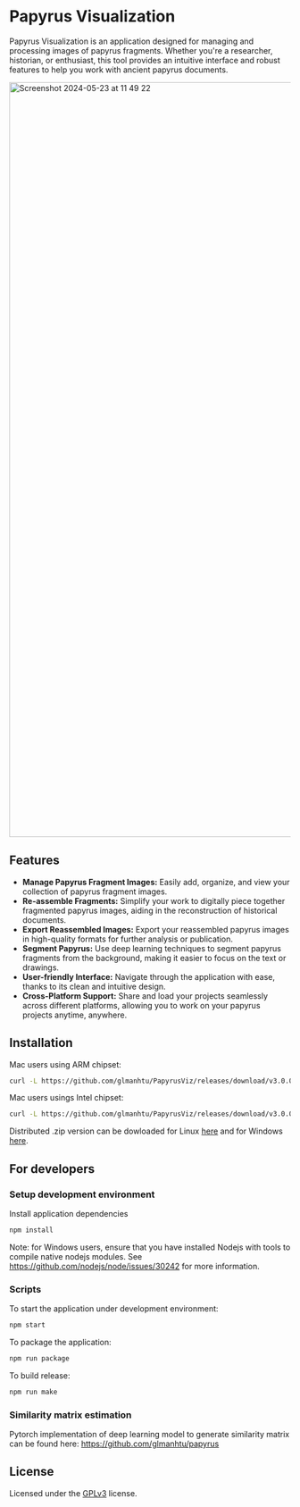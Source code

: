 # Papyrus Visualization

Papyrus Visualization is an application designed for managing and processing images of papyrus fragments. Whether you're a researcher, historian, or enthusiast, this tool provides an intuitive interface and robust features to help you work with ancient papyrus documents.

<img width="1352" alt="Screenshot 2024-05-23 at 11 49 22" src="https://github.com/glmanhtu/PapyrusViz/assets/6909106/293e538e-dc88-4a70-a06b-1cb77a9bec6d">

## Features

-   **Manage Papyrus Fragment Images:** Easily add, organize, and view your collection of papyrus fragment images.
-   **Re-assemble Fragments:** Simplify your work to digitally piece together fragmented papyrus images, aiding in the reconstruction of historical documents.
-   **Export Reassembled Images:** Export your reassembled papyrus images in high-quality formats for further analysis or publication.
-   **Segment Papyrus:** Use deep learning techniques to segment papyrus fragments from the background, making it easier to focus on the text or drawings.
-   **User-friendly Interface:** Navigate through the application with ease, thanks to its clean and intuitive design.
-   **Cross-Platform Support:** Share and load your projects seamlessly across different platforms, allowing you to work on your papyrus projects anytime, anywhere.

## Installation
Mac users using ARM chipset:
```bash
curl -L https://github.com/glmanhtu/PapyrusViz/releases/download/v3.0.0/Papyviz-3.0.0-arm64.dmg -o ~/Downloads/Papyviz-3.0.0-arm64.dmg && open ~/Downloads/Papyviz-3.0.0-arm64.dmg
```

Mac users usings Intel chipset:
```bash
curl -L https://github.com/glmanhtu/PapyrusViz/releases/download/v3.0.0/Papyviz-3.0.0-x64.dmg -o ~/Downloads/Papyviz-3.0.0-x64.dmg && open ~/Downloads/Papyviz-3.0.0-x64.dmg
```
Distributed  .zip version can be dowloaded for Linux [here](https://github.com/glmanhtu/PapyrusViz/releases/download/v3.0.0/Papyviz-3.0.0-linux-x64.zip) and for Windows [here](https://github.com/glmanhtu/PapyrusViz/releases/download/v3.0.0/Papyviz-3.0.0-win32-x64.zip).


## For developers
### Setup development environment
Install application dependencies
```bash
npm install
```

Note: for Windows users, ensure that you have installed Nodejs with tools to compile native nodejs modules. See https://github.com/nodejs/node/issues/30242 for more information.

### Scripts
To start the application under development environment:
```bash
npm start
```

To package the application:
```bash
npm run package
```

To build release:
```bash
npm run make
```

### Similarity matrix estimation
Pytorch implementation of deep learning model to generate 
similarity matrix can be found here: https://github.com/glmanhtu/papyrus

## License
Licensed under the [GPLv3](https://github.com/glmanhtu/PapyrusViz/blob/main/LICENSE) license.
